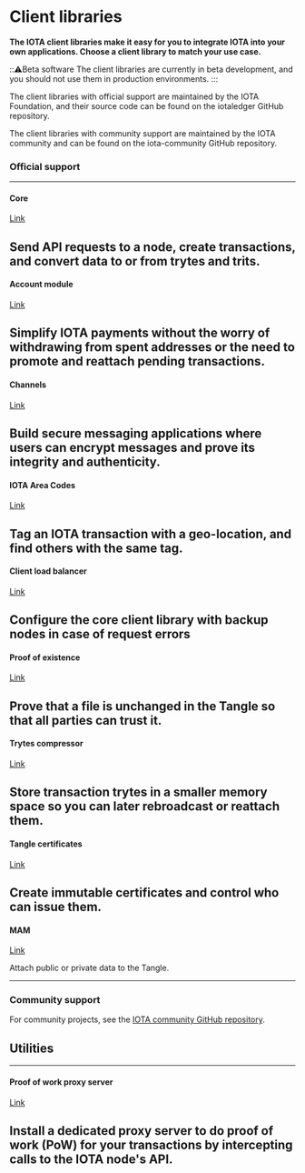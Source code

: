 # Client libraries

**The IOTA client libraries make it easy for you to integrate IOTA into your own applications. Choose a client library to match your use case.**

:::warning:Beta software
The client libraries are currently in beta development, and you should not use them in production environments.
:::

The client libraries with official support are maintained by the IOTA Foundation, and their source code can be found on the iotaledger GitHub repository.

The client libraries with community support are maintained by the IOTA community and can be found on the iota-community GitHub repository.

### **Official support** ###

---------------
#### **Core** ####
[Link](root://core/1.0/overview.md)

Send API requests to a node, create transactions, and convert data to or from trytes and trits.
---

#### **Account module** ####
[Link](root://account-module/1.0/overview.md)

Simplify IOTA payments without the worry of withdrawing from spent addresses or the need to promote and reattach pending transactions.
---
#### **Channels** ####
[Link](root://channels/1.2/overview.md)

Build secure messaging applications where users can encrypt messages and prove its integrity and authenticity.
---
#### **IOTA Area Codes** ####
[Link](root://iota-area-codes/1.0/overview.md)

Tag an IOTA transaction with a geo-location, and find others with the same tag.
---
#### **Client load balancer** ####
[Link](root://load-balancer/1.0/overview.md)

Configure the core client library with backup nodes in case of request errors
---

#### **Proof of existence** ####
[Link](root://proof-of-existence/1.0/overview.md)

Prove that a file is unchanged in the Tangle so that all parties can trust it.
---

#### **Trytes compressor** ####
[Link](root://tryte-compress/1.0/overview.md)

Store transaction trytes in a smaller memory space so you can later rebroadcast or reattach them.
---

#### **Tangle certificates** ####
[Link](root://tangle-certificate/1.0/overview.md)

Create immutable certificates and control who can issue them.
---

#### **MAM** ####
[Link](root://mam/1.0/overview.md)

Attach public or private data to the Tangle.

---------------

### __Community support__ ###

For community projects, see the [IOTA community GitHub repository](https://github.com/iota-community).

## Utilities

---------------
#### **Proof of work proxy server** ####
[Link](root://proof-of-work-proxy/1.0/overview.md)

Install a dedicated proxy server to do proof of work (PoW) for your transactions by intercepting calls to the IOTA node's API.
---------------
